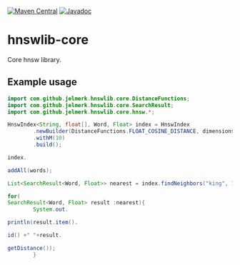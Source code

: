 [![Maven Central](https://maven-badges.herokuapp.com/maven-central/com.github.jelmerk/hnswlib-core/badge.svg)](https://maven-badges.herokuapp.com/maven-central/com.github.jelmerk/hnswlib-core) [![Javadoc](https://javadoc.io/badge2/com.github.jelmerk/hnswlib-core/javadoc.svg)](https://javadoc.io/doc/com.github.jelmerk/hnswlib-core)


hnswlib-core
============

Core hnsw library.


Example usage
-------------

```java
import com.github.jelmerk.hnswlib.core.DistanceFunctions;
import com.github.jelmerk.hnswlib.core.SearchResult;
import com.github.jelmerk.hnswlib.core.hnsw.*;

HnswIndex<String, float[], Word, Float> index = HnswIndex
        .newBuilder(DistanceFunctions.FLOAT_COSINE_DISTANCE, dimensions, words.size())
        .withM(10)
        .build();

index.

addAll(words);

List<SearchResult<Word, Float>> nearest = index.findNeighbors("king", 10);

for(
SearchResult<Word, Float> result :nearest){
        System.out.

println(result.item().

id() +" "+result.

getDistance());
        }
```